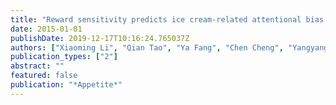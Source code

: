 ```yaml
---
title: "Reward sensitivity predicts ice cream-related attentional bias assessed by inattentional blindness"
date: 2015-01-01
publishDate: 2019-12-17T10:16:24.765037Z
authors: ["Xiaoming Li", "Qian Tao", "Ya Fang", "Chen Cheng", "Yangyang Hao", "Jianjun Qi", "Yu Li", "Wei Zhang", "Ying Wang", "Xiaochu Zhang"]
publication_types: ["2"]
abstract: ""
featured: false
publication: "*Appetite*"
---
```


